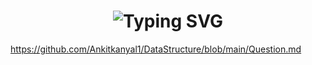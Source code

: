 # <h1 align="center"/>![Typing SVG](https://readme-typing-svg.herokuapp.com?size=20&duration=3000&color=20D2D6&multiline=true&height=100&lines=All+Questions+Which+I+Have+Done+SO+FAr)<br>
https://github.com/Ankitkanyal1/DataStructure/blob/main/Question.md <br>
